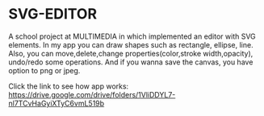 # SVG-EDITOR
A school project at MULTIMEDIA in which implemented an editor with SVG elements. In my app you can draw shapes such as rectangle, ellipse, line. Also, you can move,delete,change properties(color,stroke width,opacity), undo/redo some operations. And if you wanna save the canvas, you have option to png or jpeg.

Click the link to see how app works: 
https://drive.google.com/drive/folders/1VliDDYL7-nl7TCvHaGyiXTyC6vmL519b
